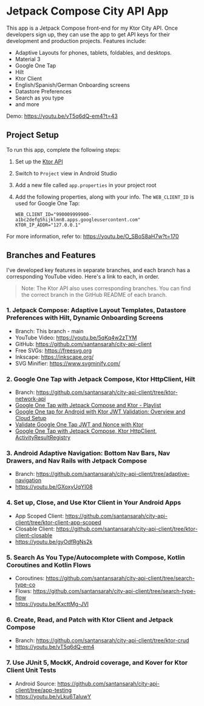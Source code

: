 # Jetpack Compose City API App

This app is a Jetpack Compose front-end for my Ktor City API. Once developers sign up, they can
use the app to get API keys for their development and production projects. Features include:

* Adaptive Layouts for phones, tablets, foldables, and desktops.
* Material 3
* Google One Tap
* Hilt
* Ktor Client
* English/Spanish/German Onboarding screens
* Datastore Preferences
* Search as you type
* and more

Demo: https://youtu.be/vT5q6dQ-em4?t=43

## Project Setup

To run this app, complete the following steps:

1. Set up the [Ktor API](https://github.com/santansarah/ktor-city-api/tree/ktor-crud)
2. Switch to `Project` view in Android Studio
3. Add a new file called `app.properties` in your project root
4. Add the following properties, along with your info. The `WEB_CLIENT_ID` is used for Google
   One Tap:

    ```
    WEB_CLIENT_ID="990009999900-a1bc2defg5hijklmn8.apps.googleusercontent.com"
    KTOR_IP_ADDR="127.0.0.1"
    ```

For more information, refer to: https://youtu.be/O_SBoS8aH7w?t=170

## Branches and Features

I've developed key features in separate branches, and each branch has a corresponding YouTube
video. Here's a link to each, in order.

> Note: The Ktor API also uses corresponding branches. You can find the correct branch in the
> GitHub README of each branch.

### 1. Jetpack Compose: Adaptive Layout Templates, Datastore Preferences with Hilt, Dynamic Onboarding Screens

* Branch: This branch - main
* YouTube Video: https://youtu.be/5qKq4w2zTYM
* GitHub: https://github.com/santansarah/city-api-client
* Free SVGs: https://freesvg.org
* Inkscape: https://inkscape.org/
* SVG Minifier: https://www.svgminify.com/

### 2. Google One Tap with Jetpack Compose, Ktor HttpClient, Hilt

* Branch: https://github.com/santansarah/city-api-client/tree/ktor-network-api
* [Google One Tap with Jetpack Compose and Ktor - Playlist](https://www.youtube.com/playlist?list=PLzxawGXQRFswx9iqiCCnrDtYJw1zwGLkd)
* [Google One tap for Android with Ktor JWT Validation: Overview and Cloud Setup](https://youtu.be/WsnNiQje1o8)
* [Validate Google One Tap JWT and Nonce with Ktor](https://youtu.be/Q7PgQdXfETU)
* [Google One Tap with Jetpack Compose, Ktor HttpClient, ActivityResultRegistry](https://youtu.be/O_SBoS8aH7w)

### 3. Android Adaptive Navigation: Bottom Nav Bars, Nav Drawers, and Nav Rails with Jetpack Compose

* Branch: https://github.com/santansarah/city-api-client/tree/adaptive-navigation
* https://youtu.be/GXoxyUqYI08

### 4. Set up, Close, and Use Ktor Client in Your Android Apps

* App Scoped Client: https://github.com/santansarah/city-api-client/tree/ktor-client-app-scoped
* Closable Client: https://github.com/santansarah/city-api-client/tree/ktor-client-closable
* https://youtu.be/gyOdfRgNs2k

### 5. Search As You Type/Autocomplete with Compose, Kotlin Coroutines and Kotlin Flows

* Coroutines: https://github.com/santansarah/city-api-client/tree/search-type-co
* Flows: https://github.com/santansarah/city-api-client/tree/search-type-flow
* https://youtu.be/KxcttMg-JVI

### 6. Create, Read, and Patch with Ktor Client and Jetpack Compose

* Branch: https://github.com/santansarah/city-api-client/tree/ktor-crud
* https://youtu.be/vT5q6dQ-em4

### 7. Use JUnit 5, MockK, Android coverage, and Kover for Ktor Client Unit Tests

* Android Source: https://github.com/santansarah/city-api-client/tree/app-testing
* https://youtu.be/vLku6TaluwY
